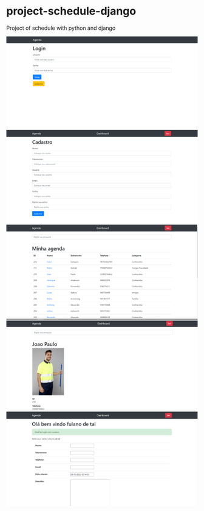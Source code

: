 # project-schedule-django
 Project of schedule with python and django

<img src="img/login.PNG">
<br>
<img src="img/cadastro.PNG">
<br>
<img src="img/agenda.PNG">
<br>
<img src="img/contato.PNG">
<br>
<img src="img/dash.PNG">
